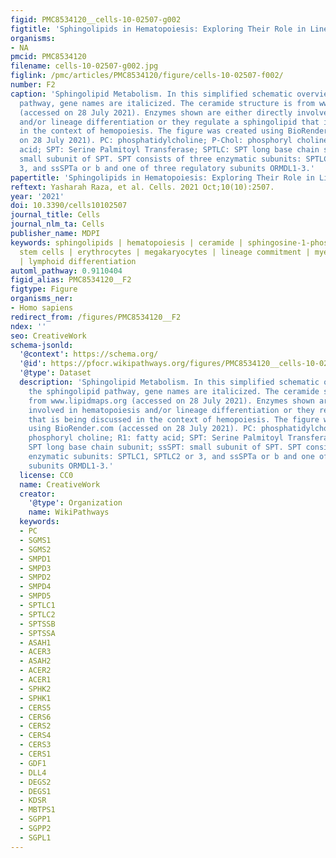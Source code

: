 ```yaml
---
figid: PMC8534120__cells-10-02507-g002
figtitle: 'Sphingolipids in Hematopoiesis: Exploring Their Role in Lineage Commitment'
organisms:
- NA
pmcid: PMC8534120
filename: cells-10-02507-g002.jpg
figlink: /pmc/articles/PMC8534120/figure/cells-10-02507-f002/
number: F2
caption: 'Sphingolipid Metabolism. In this simplified schematic overview of the sphingolipid
  pathway, gene names are italicized. The ceramide structure is from www.lipidmaps.org
  (accessed on 28 July 2021). Enzymes shown are either directly involved in hematopoiesis
  and/or lineage differentiation or they regulate a sphingolipid that is being discussed
  in the context of hemopoiesis. The figure was created using BioRender.com (accessed
  on 28 July 2021). PC: phosphatidylcholine; P-Chol: phosphoryl choline; R1: fatty
  acid; SPT: Serine Palmitoyl Transferase; SPTLC: SPT long base chain subunit; ssSPT:
  small subunit of SPT. SPT consists of three enzymatic subunits: SPTLC1, SPTLC2 or
  3, and ssSPTa or b and one of three regulatory subunits ORMDL1-3.'
papertitle: 'Sphingolipids in Hematopoiesis: Exploring Their Role in Lineage Commitment.'
reftext: Yasharah Raza, et al. Cells. 2021 Oct;10(10):2507.
year: '2021'
doi: 10.3390/cells10102507
journal_title: Cells
journal_nlm_ta: Cells
publisher_name: MDPI
keywords: sphingolipids | hematopoiesis | ceramide | sphingosine-1-phosphate | hematopoietic
  stem cells | erythrocytes | megakaryocytes | lineage commitment | myeloid differentiation
  | lymphoid differentiation
automl_pathway: 0.9110404
figid_alias: PMC8534120__F2
figtype: Figure
organisms_ner:
- Homo sapiens
redirect_from: /figures/PMC8534120__F2
ndex: ''
seo: CreativeWork
schema-jsonld:
  '@context': https://schema.org/
  '@id': https://pfocr.wikipathways.org/figures/PMC8534120__cells-10-02507-g002.html
  '@type': Dataset
  description: 'Sphingolipid Metabolism. In this simplified schematic overview of
    the sphingolipid pathway, gene names are italicized. The ceramide structure is
    from www.lipidmaps.org (accessed on 28 July 2021). Enzymes shown are either directly
    involved in hematopoiesis and/or lineage differentiation or they regulate a sphingolipid
    that is being discussed in the context of hemopoiesis. The figure was created
    using BioRender.com (accessed on 28 July 2021). PC: phosphatidylcholine; P-Chol:
    phosphoryl choline; R1: fatty acid; SPT: Serine Palmitoyl Transferase; SPTLC:
    SPT long base chain subunit; ssSPT: small subunit of SPT. SPT consists of three
    enzymatic subunits: SPTLC1, SPTLC2 or 3, and ssSPTa or b and one of three regulatory
    subunits ORMDL1-3.'
  license: CC0
  name: CreativeWork
  creator:
    '@type': Organization
    name: WikiPathways
  keywords:
  - PC
  - SGMS1
  - SGMS2
  - SMPD1
  - SMPD3
  - SMPD2
  - SMPD4
  - SMPD5
  - SPTLC1
  - SPTLC2
  - SPTSSB
  - SPTSSA
  - ASAH1
  - ACER3
  - ASAH2
  - ACER2
  - ACER1
  - SPHK2
  - SPHK1
  - CERS5
  - CERS6
  - CERS2
  - CERS4
  - CERS3
  - CERS1
  - GDF1
  - DLL4
  - DEGS2
  - DEGS1
  - KDSR
  - MBTPS1
  - SGPP1
  - SGPP2
  - SGPL1
---
```

